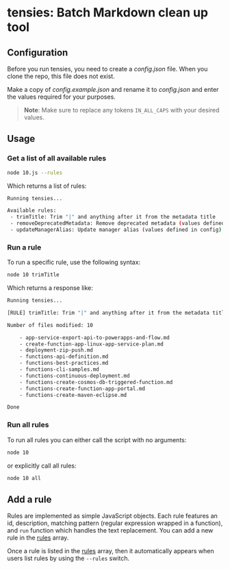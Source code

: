 # tensies: Batch Markdown clean up tool

## Configuration

Before you run tensies, you need to create a *config.json* file. When you clone the repo, this file does not exist.

Make a copy of *config.example.json* and rename it to *config.json* and enter the values required for your purposes.

> **Note**: Make sure to replace any tokens `IN_ALL_CAPS` with your desired values.

## Usage

### Get a list of all available rules

```bash
node 10.js --rules
```

Which returns a list of rules:

```bash
Running tensies...

Available rules:
 - trimTitle: Trim "|" and anything after it from the metadata title
 - removeDeprecatedMetadata: Remove deprecated metadata (values defined in config)
 - updateManagerAlias: Update manager alias (values defined in config)
```

### Run a rule

To run a specific rule, use the following syntax:

```bash
node 10 trimTitle
```

Which returns a response like:

```bash
Running tensies...

[RULE] trimTitle: Trim "|" and anything after it from the metadata title

Number of files modified: 10

    - app-service-export-api-to-powerapps-and-flow.md
    - create-function-app-linux-app-service-plan.md
    - deployment-zip-push.md
    - functions-api-definition.md
    - functions-best-practices.md
    - functions-cli-samples.md
    - functions-continuous-deployment.md
    - functions-create-cosmos-db-triggered-function.md
    - functions-create-function-app-portal.md
    - functions-create-maven-eclipse.md

Done
```

### Run all rules

To run all rules you can either call the script with no arguments:

```bash
node 10
```

or explicitly call all rules:

```bash
node 10 all
```

## Add a rule

Rules are implemented as simple JavaScript objects. Each rule features an id, description, matching pattern (regular expression wrapped in a function), and `run` function which handles the text replacement. You can add a new rule in the [rules](https://github.com/craigshoemaker/tensies/blob/master/modules/rules.js) array.

Once a rule is listed in the [rules](https://github.com/craigshoemaker/tensies/blob/master/modules/rules.js) array, then it automatically appears when users list rules by using the `--rules` switch.
